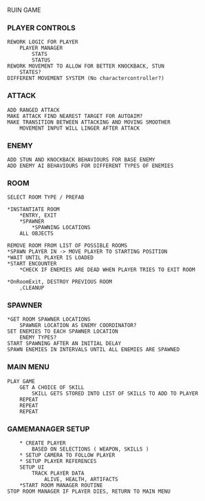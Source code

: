 RUIN GAME

### PLAYER CONTROLS

	REWORK LOGIC FOR PLAYER
		PLAYER MANAGER 
			STATS
			STATUS
	REWORK MOVEMENT TO ALLOW FOR BETTER KNOCKBACK, STUN
		STATES?
	DIFFERENT MOVEMENT SYSTEM (No charactercontroller?)

### ATTACK

	ADD RANGED ATTACK
	MAKE ATTACK FIND NEAREST TARGET FOR AUTOAIM?
	MAKE TRANSITION BETWEEN ATTACKING AND MOVING SMOOTHER
		MOVEMENT INPUT WILL LINGER AFTER ATTACK
	
	
### ENEMY
	
	ADD STUN AND KNOCKBACK BEHAVIOURS FOR BASE ENEMY
	ADD ENEMY AI BEHAVIOURS FOR DIFFERENT TYPES OF ENEMIES


### ROOM
	
	SELECT ROOM TYPE / PREFAB
	
	*INSTANTIATE ROOM
		*ENTRY, EXIT
		*SPAWNER
			*SPAWNING LOCATIONS
		ALL OBJECTS
		
	REMOVE ROOM FROM LIST OF POSSIBLE ROOMS
	*SPAWN PLAYER IN -> MOVE PLAYER TO STARTING POSITION
	*WAIT UNTIL PLAYER IS LOADED
	*START ENCOUNTER
		*CHECK IF ENEMIES ARE DEAD WHEN PLAYER TRIES TO EXIT ROOM
		
	*OnRoomExit, DESTROY PREVIOUS ROOM
		,CLEANUP
		
		

### SPAWNER
	
	*GET ROOM SPAWNER LOCATIONS
		SPAWNER LOCATION AS ENEMY COORDINATOR?
	SET ENEMIES TO EACH SPAWNER LOCATION
		ENEMY TYPES?
	START SPAWNING AFTER AN INITIAL DELAY
	SPAWN ENEMIES IN INTERVALS UNTIL ALL ENEMIES ARE SPAWNED
	

### MAIN MENU
	
	PLAY GAME
		GET A CHOICE OF SKILL 
			SKILL GETS STORED INTO LIST OF SKILLS TO ADD TO PLAYER
		REPEAT
		REPEAT
		REPEAT
		
### GAMEMANAGER SETUP
	
		* CREATE PLAYER 
			BASED ON SELECTIONS ( WEAPON, SKILLS )
		* SETUP CAMERA TO FOLLOW PLAYER
		* SETUP PLAYER REFERENCES
		SETUP UI
			TRACK PLAYER DATA
				ALIVE, HEALTH, ARTIFACTS
		*START ROOM MANAGER ROUTINE
	STOP ROOM MANAGER IF PLAYER DIES, RETURN TO MAIN MENU
	
